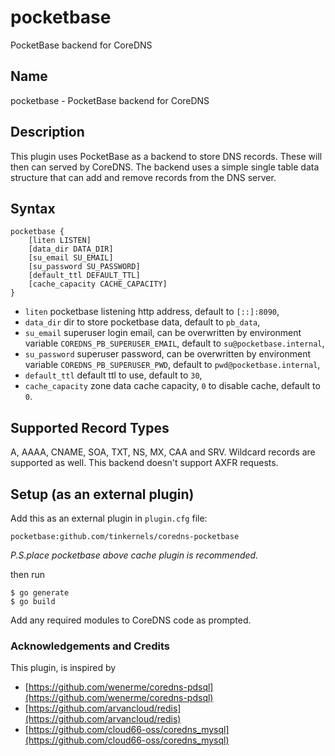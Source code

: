 # pocketbase

PocketBase backend for CoreDNS

## Name

pocketbase - PocketBase backend for CoreDNS

## Description

This plugin uses PocketBase as a backend to store DNS records. These will then can served by CoreDNS. The backend uses a
simple single table data structure that can add and remove records from the DNS server.

## Syntax

```
pocketbase {
    [liten LISTEN]
    [data_dir DATA_DIR]
    [su_email SU_EMAIL]
    [su_password SU_PASSWORD]
    [default_ttl DEFAULT_TTL]
    [cache_capacity CACHE_CAPACITY]
}
```

- `liten` pocketbase listening http address, default to `[::]:8090`,
- `data_dir` dir to store pocketbase data, default to `pb_data`,
- `su_email` superuser login email, can be overwritten by environment variable `COREDNS_PB_SUPERUSER_EMAIL`, default to `su@pocketbase.internal`,
- `su_password` superuser password, can be overwritten by environment variable `COREDNS_PB_SUPERUSER_PWD`, default to `pwd@pocketbase.internal`,
- `default_ttl` default ttl to use, default to `30`,
- `cache_capacity` zone data cache capacity, `0` to disable cache, default to `0`.

## Supported Record Types

A, AAAA, CNAME, SOA, TXT, NS, MX, CAA and SRV. Wildcard records are supported as well. This backend doesn't support AXFR
requests.

## Setup (as an external plugin)

Add this as an external plugin in `plugin.cfg` file:

```
pocketbase:github.com/tinkernels/coredns-pocketbase
```

*P.S.place pocketbase above cache plugin is recommended.*

then run

```shell script
$ go generate
$ go build
```

Add any required modules to CoreDNS code as prompted.

### Acknowledgements and Credits

This plugin, is inspired by

- [https://github.com/wenerme/coredns-pdsql](https://github.com/wenerme/coredns-pdsql)
- [https://github.com/arvancloud/redis](https://github.com/arvancloud/redis)
- [https://github.com/cloud66-oss/coredns_mysql](https://github.com/cloud66-oss/coredns_mysql)
